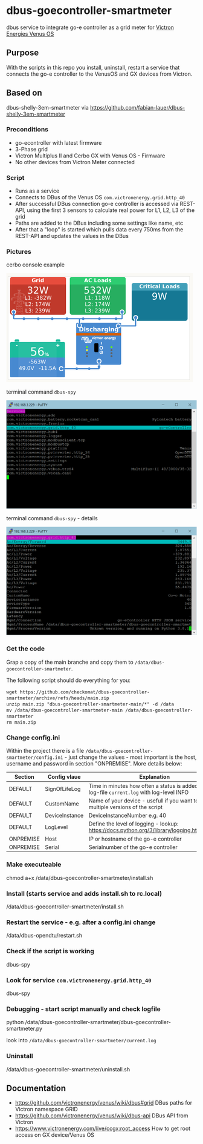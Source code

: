 # dbus-goecontroller-smartmeter
dbus service to integrate go-e controller as a grid meter for [Victron Energies Venus OS](https://github.com/victronenergy/venus)

## Purpose
With the scripts in this repo you install, uninstall, restart a service that connects the go-e controller to the VenusOS and GX devices from Victron.

## Based on 
dbus-shelly-3em-smartmeter via https://github.com/fabian-lauer/dbus-shelly-3em-smartmeter

### Preconditions
  - go-econtroller with latest firmware 
  - 3-Phase grid
  - Victron Multiplus II and Cerbo GX with Venus OS - Firmware
  - No other devices from Victron Meter connected

### Script
- Runs as a service
- Connects to DBus of the Venus OS `com.victronenergy.grid.http_40`
- After successful DBus connection go-e controller is accessed via REST-API, using the first 3 sensors to calculate real power for L1, L2, L3 of the grid
- Paths are added to the DBus including some settings like name, etc
- After that a "loop" is started which pulls data every 750ms from the REST-API and updates the values in the DBus

### Pictures

cerbo console example

![title-image](img/console.png)

terminal command `dbus-spy`

![title-image](img/dbus-spy1.png)

terminal command `dbus-spy` - details

![title-image](img/dbus-spy2.png)

### Get the code
Grap a copy of the main branche and copy them to `/data/dbus-goecontroller-smartmeter`.

The following script should do everything for you:
```
wget https://github.com/checkomat/dbus-goecontroller-smartmeter/archive/refs/heads/main.zip
unzip main.zip "dbus-goecontroller-smartmeter-main/*" -d /data
mv /data/dbus-goecontroller-smartmeter-main /data/dbus-goecontroller-smartmeter
rm main.zip
```

### Change config.ini
Within the project there is a file `/data/dbus-goecontroller-smartmeter/config.ini` - just change the values - most important is the host, username and password in section "ONPREMISE". More details below:

| Section  | Config vlaue | Explanation |
| ------------- | ------------- | ------------- |
| DEFAULT  | SignOfLifeLog  | Time in minutes how often a status is added to the log-file `current.log` with log-level INFO |
| DEFAULT  | CustomName  | Name of your device - usefull if you want to run multiple versions of the script |
| DEFAULT  | DeviceInstance  | DeviceInstanceNumber e.g. 40 |
| DEFAULT  | LogLevel  | Define the level of logging - lookup: https://docs.python.org/3/library/logging.html#levels |
| ONPREMISE  | Host | IP or hostname of the go-e controller |
| ONPREMISE  | Serial | Serialnumber of the go-e controller |

### Make executeable

chmod a+x /data/dbus-goecontroller-smartmeter/install.sh

### Install (starts service and adds install.sh to rc.local)

/data/dbus-goecontroller-smartmeter/install.sh

###  Restart the service - e.g. after a config.ini change  

/data/dbus-opendtu/restart.sh

### Check if the script is working

dbus-spy

### Look for service `com.victronenergy.grid.http_40`

dbus-spy

### Debugging - start script manually and check logfile

python /data/dbus-goecontroller-smartmeter/dbus-goecontroller-smartmeter.py

look into `/data/dbus-goecontroller-smartmeter/current.log`

### Uninstall

/data/dbus-goecontroller-smartmeter/uninstall.sh

## Documentation
- https://github.com/victronenergy/venus/wiki/dbus#grid   DBus paths for Victron namespace GRID
- https://github.com/victronenergy/venus/wiki/dbus-api   DBus API from Victron
- https://www.victronenergy.com/live/ccgx:root_access   How to get root access on GX device/Venus OS

